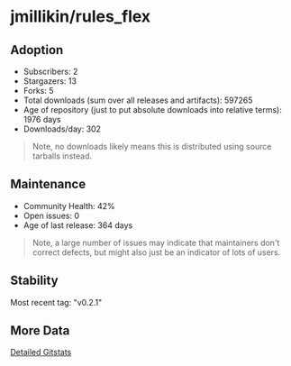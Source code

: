 # jmillikin/rules_flex

## Adoption

- Subscribers: 2
- Stargazers: 13
- Forks: 5
- Total downloads (sum over all releases and artifacts): 597265
- Age of repository (just to put absolute downloads into relative terms): 1976 days
- Downloads/day: 302

> Note, no downloads likely means this is distributed using source tarballs instead.

## Maintenance

- Community Health: 42%
- Open issues: 0
- Age of last release: 364 days

> Note, a large number of issues may indicate that maintainers don't correct defects, but might also
> just be an indicator of lots of users.

## Stability

Most recent tag: "v0.2.1"

## More Data

[Detailed Gitstats](/bazel-catalog/gitstats/jmillikin/rules_flex)


